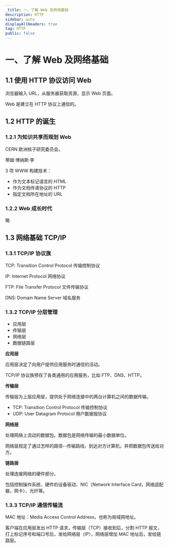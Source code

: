 ```yaml
---
_title: 一、了解 Web 及网络基础
description: HTTP
sidebar: auto
displayAllHeaders: true
tag: HTTP
public: false
---
```



# 一、了解 Web 及网络基础

## 1.1 使用 HTTP 协议访问 Web

浏览器输入 URL，从服务器获取资源，显示 Web 页面。

Web 是建立在 HTTP 协议上通信的。

## 1.2 HTTP 的诞生

### 1.2.1 为知识共享而规划 Web

CERN 欧洲核子研究委员会。

蒂姆·博纳斯·李

3 项 WWW 构建技术：

- 作为文本标记语言的 HTML
- 作为文档传递协议的 HTTP
- 指定文档所在地址的 URL

### 1.2.2 Web 成长时代

略

## 1.3 网络基础 TCP/IP

### 1.3.1 TCP/IP 协议族

TCP: Transition Control Protocol 传输控制协议

IP: Internet Protocol 网络协议

FTP: File Transfer Protocol 文件传输协议

DNS: Domain Name Server 域名服务

### 1.3.2 TCP/IP 分层管理

- 应用层
- 传输层
- 网络层
- 数据链路层

__应用层__

应用层决定了向用户提供应用服务时通信的活动。

TCP/IP 协议族预存了各类通用的应用服务，比如 FTP、DNS、HTTP。

__传输层__

传输层为上层应用层，提供处于网络连接中的两台计算机之间的数据传输。

- TCP: Transition Control Protocol 传输控制协议
- UDP: User Datagram Protocol 用户数据报协议

__网络层__

处理网络上流动的数据包。数据包是网络传输的最小数据单位。

网络层规定了通过怎样的路径--传输路线，到达对方计算机，并把数据包传送给对方。

__链路层__

处理连接网络的硬件部分。

包括控制操作系统、硬件的设备驱动、NIC（Network Interface Card，网络适配器，网卡）、光纤等。

### 1.3.3 TCP/IP 通信传输流

MAC 地址：Media Access Control Address，也称为局域网地址。

客户端在应用层发出 HTTP 请求，传输层（TCP）接收到后，分割 HTTP 报文，打上标记序号和端口号后，发给网络层（IP），网络层增加 MAC 地址后，发给链路层。

